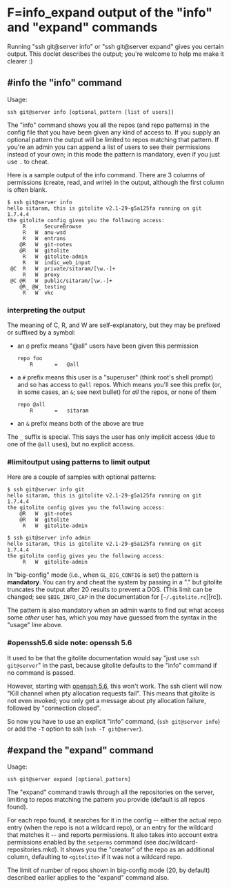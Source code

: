 # F=info_expand output of the "info" and "expand" commands

Running "ssh git@server info" or "ssh git@server expand" gives you certain
output.  This doclet describes the output; you're welcome to help me make it
clearer :)

## #info the "info" command

Usage:

    ssh git@server info [optional_pattern [list of users]]

The "info" command shows you all the repos (and repo patterns) in the config
file that you have been given any kind of access to.  If you supply an
optional pattern the output will be limited to repos matching that pattern.
If you're an admin you can append a list of users to see their permissions
instead of your own; in this mode the pattern is mandatory, even if you just
use `.` to cheat.

Here is a sample output of the info command.  There are 3 columns of
permissions (create, read, and write) in the output, although the first column
is often blank.

    $ ssh git@server info
    hello sitaram, this is gitolite v2.1-29-g5a125fa running on git 1.7.4.4
    the gitolite config gives you the following access:
         R     	SecureBrowse
         R   W 	anu-wsd
         R   W 	entrans
        @R   W 	git-notes
        @R   W 	gitolite
         R   W 	gitolite-admin
         R   W 	indic_web_input
     @C  R   W 	private/sitaram/[\w.-]+
         R   W 	proxy
     @C @R   W 	public/sitaram/[\w.-]+
        @R_ @W_	testing
         R   W 	vkc

### interpreting the output

The meaning of C, R, and W are self-explanatory, but they may be prefixed or
suffixed by a symbol:

  * an `@` prefix means "@all" users have been given this permission

        repo foo
            R       =   @all

  * a `#` prefix means this user is a "superuser" (think root's shell prompt)
    and so has access to `@all` repos.  Which means you'll see this prefix
    (or, in some cases, an `&`; see next bullet) for *all* the repos, or none
    of them

        repo @all
            R       =   sitaram

  * an `&` prefix means both of the above are true

The `_` suffix is special.  This says the user has only implicit access (due
to one of the `@all` uses), but no explicit access.

### #limitoutput using patterns to limit output

Here are a couple of samples with optional patterns:

    $ ssh git@server info git
    hello sitaram, this is gitolite v2.1-29-g5a125fa running on git 1.7.4.4
    the gitolite config gives you the following access:
        @R   W 	git-notes
        @R   W 	gitolite
         R   W 	gitolite-admin

    $ ssh git@server info admin
    hello sitaram, this is gitolite v2.1-29-g5a125fa running on git 1.7.4.4
    the gitolite config gives you the following access:
         R   W 	gitolite-admin

In "big-config" mode (i.e., when `GL_BIG_CONFIG` is set) the pattern is
**mandatory**.  You can try and cheat the system by passing in a "." but
gitolite truncates the output after 20 results to prevent a DOS.  (This limit
can be changed; see `$BIG_INFO_CAP` in the documentation for
[`~/.gitolite.rc`][rc]).

The pattern is also mandatory when an admin wants to find out what access some
*other* user has, which you may have guessed from the syntax in the "usage"
line above.

### #openssh5.6 side note: openssh 5.6

It used to be that the gitolite documentation would say "just use `ssh
git@server`" in the past, because gitolite defaults to the "info" command if
no command is passed.

However, starting with [openssh 5.6][openssh56], this won't work.  The ssh
client will now "Kill channel when pty allocation requests fail".  This means
that gitolite is not even invoked; you only get a message about pty allocation
failure, followed by "connection closed".

So now you have to use an explicit "info" command, (`ssh git@server info`) or
add the `-T` option to ssh (`ssh -T git@server`).

[openssh56]: http://www.openssh.org/txt/release-5.6

## #expand the "expand" command

Usage:

    ssh git@server expand [optional_pattern]

The "expand" command trawls through all the repositories on the server,
limiting to repos matching the pattern you provide (default is all repos
found).

For each repo found, it searches for it in the config -- either the actual
repo entry (when the repo is not a wildcard repo), or an entry for the
wildcard that matches it -- and reports permissions.  It also takes into
account extra permissions enabled by the `setperms` command (see
doc/wildcard-repositories.mkd).  It shows you the "creator" of the repo as
an additional column, defaulting to `<gitolite>` if it was not a wildcard
repo.

The limit of number of repos shown in big-config mode (20, by default)
described earlier applies to the "expand" command also.
